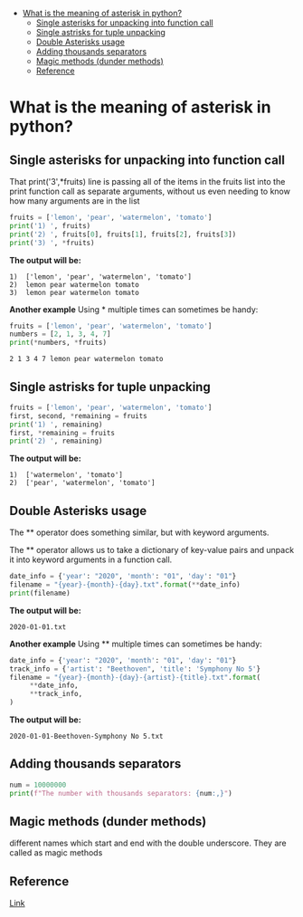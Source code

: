 <!--ts-->
   * [What is the meaning of asterisk in python?](#what-is-the-meaning-of-asterisk-in-python)
      * [Single asterisks for unpacking into function call](#single-asterisks-for-unpacking-into-function-call)
      * [Single astrisks for tuple unpacking](#single-astrisks-for-tuple-unpacking)
      * [Double Asterisks usage](#double-asterisks-usage)
      * [Adding thousands separators](#adding-thousands-separators)
      * [Magic methods (dunder methods)](#magic-methods-dunder-methods)
      * [Reference](#reference)

<!-- Added by: gil_diy, at: Tue 27 Sep 2022 22:42:58 IDT -->

<!--te-->

# What is the meaning of asterisk in python?

## Single asterisks for unpacking into function call

That print('3',*fruits) line is passing all of the items in the fruits list into the print function call as separate arguments, without us even needing to know how many arguments are in the list



```python
fruits = ['lemon', 'pear', 'watermelon', 'tomato']
print('1) ', fruits)
print('2) ', fruits[0], fruits[1], fruits[2], fruits[3])
print('3) ', *fruits)
```
**The output will be:**

```
1)  ['lemon', 'pear', 'watermelon', 'tomato']
2)  lemon pear watermelon tomato
3)  lemon pear watermelon tomato
```

**Another example**
Using * multiple times can sometimes be handy:

```python
fruits = ['lemon', 'pear', 'watermelon', 'tomato']
numbers = [2, 1, 3, 4, 7]
print(*numbers, *fruits)
```

```
2 1 3 4 7 lemon pear watermelon tomato
```

## Single astrisks for tuple unpacking

```python
fruits = ['lemon', 'pear', 'watermelon', 'tomato']
first, second, *remaining = fruits
print('1) ', remaining)
first, *remaining = fruits
print('2) ', remaining)
```

**The output will be:**

```
1)  ['watermelon', 'tomato']
2)  ['pear', 'watermelon', 'tomato']
```

## Double Asterisks usage

The ** operator does something similar, but with keyword arguments. 

The ** operator allows us to take a dictionary of key-value pairs and unpack it into keyword arguments in a function call.

```python
date_info = {'year': "2020", 'month': "01", 'day': "01"}
filename = "{year}-{month}-{day}.txt".format(**date_info)
print(filename)
```

**The output will be:**

```
2020-01-01.txt
```



**Another example**
Using ** multiple times can sometimes be handy:

```python
date_info = {'year': "2020", 'month': "01", 'day': "01"}
track_info = {'artist': "Beethoven", 'title': 'Symphony No 5'}
filename = "{year}-{month}-{day}-{artist}-{title}.txt".format(
     **date_info,
     **track_info,
)
```

**The output will be:**

```
2020-01-01-Beethoven-Symphony No 5.txt
```

## Adding thousands separators 

```python
num = 10000000
print(f"The number with thousands separators: {num:,}")
```

## Magic methods (dunder methods)

different names which start and end with the double underscore. They are called as magic methods




## Reference
[Link](https://treyhunner.com/2018/10/asterisks-in-python-what-they-are-and-how-to-use-them/)